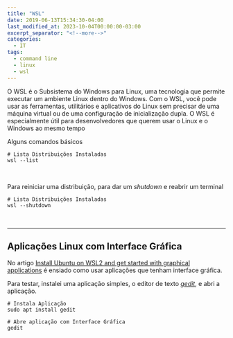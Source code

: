 ```yaml
---
title: "WSL"
date: 2019-06-13T15:34:30-04:00
last_modified_at: 2023-10-04T00:00:00-03:00
excerpt_separator: "<!--more-->"
categories:
  - IT
tags:
  - command line
  - linux
  - wsl
---
```


O WSL é o Subsistema do Windows para Linux, uma tecnologia que permite executar um ambiente Linux dentro do Windows. Com o WSL, você pode usar as ferramentas, utilitários e aplicativos do Linux sem precisar de uma máquina virtual ou de uma configuração de inicialização dupla. O WSL é especialmente útil para desenvolvedores que querem usar o Linux e o Windows ao mesmo tempo

Alguns comandos básicos

```shell
# Lista Distribuições Instaladas
wsl --list
```

<br>

Para reiniciar uma distribuição, para dar um _shutdown_ e reabrir um terminal

```shell
# Lista Distribuições Instaladas
wsl --shutdown
```

<br>

---

## Aplicações Linux com Interface Gráfica

No artigo [Install Ubuntu on WSL2 and get started with graphical applications](https://ubuntu.com/tutorials/install-ubuntu-on-wsl2-on-windows-11-with-gui-support#4-configure-ubuntu) é ensiado como usar aplicações que tenham interface gráfica.

Para testar, instalei uma aplicação simples, o editor de texto [_gedit_](https://wiki.gnome.org/Apps/Gedit), e abri a aplicação.

```shell
# Instala Aplicação
sudo apt install gedit

# Abre aplicação com Interface Gráfica
gedit
```
